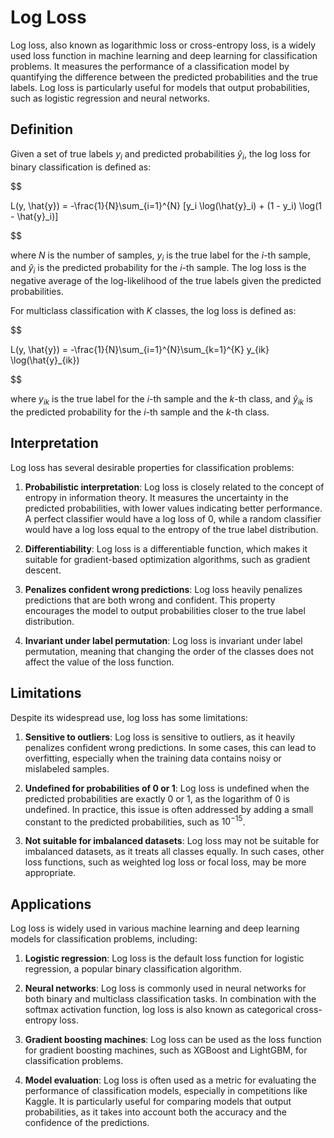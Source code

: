 # Log Loss

Log loss, also known as logarithmic loss or cross-entropy loss, is a widely used loss function in machine learning and deep learning for classification problems. It measures the performance of a classification model by quantifying the difference between the predicted probabilities and the true labels. Log loss is particularly useful for models that output probabilities, such as logistic regression and neural networks.

## Definition

Given a set of true labels $y_i$ and predicted probabilities $\hat{y}_i$, the log loss for binary classification is defined as:


$$

L(y, \hat{y}) = -\frac{1}{N}\sum_{i=1}^{N} [y_i \log(\hat{y}_i) + (1 - y_i) \log(1 - \hat{y}_i)]

$$


where $N$ is the number of samples, $y_i$ is the true label for the $i$-th sample, and $\hat{y}_i$ is the predicted probability for the $i$-th sample. The log loss is the negative average of the log-likelihood of the true labels given the predicted probabilities.

For multiclass classification with $K$ classes, the log loss is defined as:


$$

L(y, \hat{y}) = -\frac{1}{N}\sum_{i=1}^{N}\sum_{k=1}^{K} y_{ik} \log(\hat{y}_{ik})

$$


where $y_{ik}$ is the true label for the $i$-th sample and the $k$-th class, and $\hat{y}_{ik}$ is the predicted probability for the $i$-th sample and the $k$-th class.

## Interpretation

Log loss has several desirable properties for classification problems:

1. **Probabilistic interpretation**: Log loss is closely related to the concept of entropy in information theory. It measures the uncertainty in the predicted probabilities, with lower values indicating better performance. A perfect classifier would have a log loss of 0, while a random classifier would have a log loss equal to the entropy of the true label distribution.

2. **Differentiability**: Log loss is a differentiable function, which makes it suitable for gradient-based optimization algorithms, such as gradient descent.

3. **Penalizes confident wrong predictions**: Log loss heavily penalizes predictions that are both wrong and confident. This property encourages the model to output probabilities closer to the true label distribution.

4. **Invariant under label permutation**: Log loss is invariant under label permutation, meaning that changing the order of the classes does not affect the value of the loss function.

## Limitations

Despite its widespread use, log loss has some limitations:

1. **Sensitive to outliers**: Log loss is sensitive to outliers, as it heavily penalizes confident wrong predictions. In some cases, this can lead to overfitting, especially when the training data contains noisy or mislabeled samples.

2. **Undefined for probabilities of 0 or 1**: Log loss is undefined when the predicted probabilities are exactly 0 or 1, as the logarithm of 0 is undefined. In practice, this issue is often addressed by adding a small constant to the predicted probabilities, such as $10^{-15}$.

3. **Not suitable for imbalanced datasets**: Log loss may not be suitable for imbalanced datasets, as it treats all classes equally. In such cases, other loss functions, such as weighted log loss or focal loss, may be more appropriate.

## Applications

Log loss is widely used in various machine learning and deep learning models for classification problems, including:

1. **Logistic regression**: Log loss is the default loss function for logistic regression, a popular binary classification algorithm.

2. **Neural networks**: Log loss is commonly used in neural networks for both binary and multiclass classification tasks. In combination with the softmax activation function, log loss is also known as categorical cross-entropy loss.

3. **Gradient boosting machines**: Log loss can be used as the loss function for gradient boosting machines, such as XGBoost and LightGBM, for classification problems.

4. **Model evaluation**: Log loss is often used as a metric for evaluating the performance of classification models, especially in competitions like Kaggle. It is particularly useful for comparing models that output probabilities, as it takes into account both the accuracy and the confidence of the predictions.
